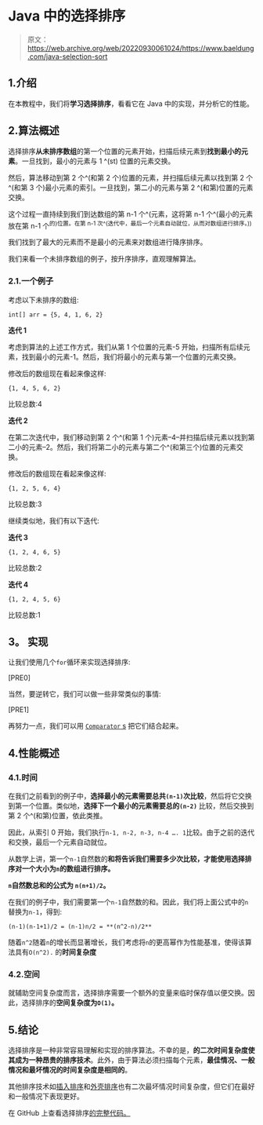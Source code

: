 # Java 中的选择排序

> 原文：<https://web.archive.org/web/20220930061024/https://www.baeldung.com/java-selection-sort>

## 1.介绍

在本教程中，我们将**学习选择排序**，看看它在 Java 中的实现，并分析它的性能。

## 2.算法概述

选择排序**从未排序数组**的第一个位置的元素开始，扫描后续元素到**找到最小的元素**。一旦找到，最小的元素与 1 ^(st) 位置的元素交换。

然后，算法移动到第 2 个^(和第 2 个)位置的元素，并扫描后续元素以找到第 2 个^(和第 3 个)最小元素的索引。一旦找到，第二小的元素与第 2 ^(和第)位置的元素交换。

这个过程一直持续到我们到达数组的第 n-1 个^(元素，这将第 n-1 个^(最小的元素放在第 n-1 个<sup>的)位置。在第 n-1 次^(迭代中，最后一个元素自动就位，从而对数组进行排序。))</sup>

我们找到了最大的元素而不是最小的元素来对数组进行降序排序。

我们来看一个未排序数组的例子，按升序排序，直观理解算法。

### 2.1.一个例子

考虑以下未排序的数组:

`int[] arr = {5, 4, 1, 6, 2}`

**迭代 1**

考虑到算法的上述工作方式，我们从第 1 个位置的元素-5 开始，扫描所有后续元素，找到最小的元素-1。然后，我们将最小的元素与第一个位置的元素交换。

修改后的数组现在看起来像这样:

`{1, 4, 5, 6, 2}`

比较总数:4

**迭代 2**

在第二次迭代中，我们移动到第 2 个^(和第 1 个)元素–4–并扫描后续元素以找到第二小的元素–2。然后，我们将第二小的元素与第二个^(和第三个)位置的元素交换。

修改后的数组现在看起来像这样:

`{1, 2, 5, 6, 4}`

比较总数:3

继续类似地，我们有以下迭代:

**迭代 3**

`{1, 2, 4, 6, 5}`

比较总数:2

**迭代 4**

`{1, 2, 4, 5, 6}`

比较总数:1

## **3。** **实现**

让我们使用几个`for`循环来实现选择排序:

[PRE0]

当然，要逆转它，我们可以做一些非常类似的事情:

[PRE1]

再努力一点，我们可以用 [`Comparator` s](/web/20221205150215/https://www.baeldung.com/java-comparator-comparable) 把它们结合起来。

## 4.性能概述

### 4.1.时间

在我们之前看到的例子中，**选择最小的元素需要总共`(n-1)`次比较**，然后将它交换到第一个位置。类似地，**选择下一个最小的元素需要总的`(n-2)`** 比较，然后交换到第 2 个^(和第)位置，依此类推。

因此，从索引 0 开始，我们执行`n-1, n-2, n-3, n-4 …. 1`比较。由于之前的迭代和交换，最后一个元素自动就位。

从数学上讲，第一个`n-1`自然数的**和将告诉我们需要多少次比较，才能使用选择排序对一个大小为`n`的数组进行排序。**

**`n`自然数总和的公式为 `n(n+1)/2`。**

在我们的例子中，我们需要第一个`n-1`自然数的和。因此，我们将上面公式中的`n`替换为`n-1`，得到:

`(n-1)(n-1+1)/2 = (n-1)n/2 = **(n^2-n)/2**`

随着`n^2`随着`n`的增长而显著增长，我们考虑将`n`的更高幂作为性能基准，使得该算法具有`O(n^2).` 的**时间复杂度**

### 4.2.空间

就辅助空间复杂度而言，选择排序需要一个额外的变量来临时保存值以便交换。因此，选择排序的**空间复杂度为`O(1)`。**

## 5.结论

选择排序是一种非常容易理解和实现的排序算法。不幸的是，**的二次时间复杂度使其成为一种昂贵的排序技术**。此外，由于算法必须扫描每个元素，**最佳情况、一般情况和最坏情况的时间复杂度是相同的**。

其他排序技术如[插入排序](/web/20221205150215/https://www.baeldung.com/java-insertion-sort)和[外壳排序](/web/20221205150215/https://www.baeldung.com/java-shell-sort)也有二次最坏情况时间复杂度，但它们在最好和一般情况下表现更好。

在 GitHub 上查看选择排序[的完整代码。](https://web.archive.org/web/20221205150215/https://github.com/eugenp/tutorials/tree/master/algorithms-modules/algorithms-sorting)